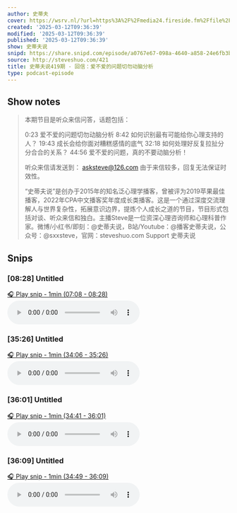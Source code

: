 ```yaml
---
author: 史蒂夫
cover: https://wsrv.nl/?url=https%3A%2F%2Fmedia24.fireside.fm%2Ffile%2Ffireside-images-2024%2Fpodcasts%2Fimages%2Fb%2Fb25803c6-0112-476c-9dbf-3e0f961a0e9d%2Fcover.jpg%3Fv%3D2&w=200&h=200
created: '2025-03-12T09:36:39'
modified: '2025-03-12T09:36:39'
published: '2025-03-12T09:36:39'
show: 史蒂夫说
snipd: https://share.snipd.com/episode/a0767e67-098a-4640-a858-24e6fb3b98bc
source: http://steveshuo.com/421
title: 史蒂夫说419期 - 回信：爱不爱的问题切勿动脑分析
type: podcast-episode
---
```



## Show notes
> 本期节目是听众来信问答，话题包括：
> 
> 
> 0:23 爱不爱的问题切勿动脑分析 
> 8:42 如何识别最有可能给你心理支持的人？ 
> 19:43 成长会给你面对糟糕感情的底气 
> 32:18 如何处理好反复拉扯分分合合的关系？ 
> 44:56 爱不爱的问题，真的不要动脑分析！
> 
> 
> 听众来信请发送到： asksteve@126.com  由于来信较多，回复无法保证时效性。
> 
> 
> “史蒂夫说”是创办于2015年的知名泛心理学播客，曾被评为2019苹果最佳播客，2022年CPA中文播客奖年度成长类播客。这是一个通过深度交流理解人与世界复杂性，拓展意识边界，提炼个人成长之道的节目，节目形式包括对谈、听众来信和独白。主播Steve是一位资深心理咨询师和心理科普作家。微博/小红书/即刻：@史蒂夫说，B站/Youtube：@播客史蒂夫说，公众号：@sxxsteve，官网：steveshuo.com
> Support 史蒂夫说

## Snips
### [08:28] Untitled
[🎧 Play snip - 1min️ (07:08 - 08:28)](https://share.snipd.com/snip/d30a5c26-d764-4b63-b560-2b25d759ab34)
<audio controls> <source src="https://aphid.fireside.fm/d/1437767933/b25803c6-0112-476c-9dbf-3e0f961a0e9d/0f553733-b92d-4f7d-afdb-fc4d0d48bee2.mp3#t=07:08,08:28"> </audio>
### [35:26] Untitled
[🎧 Play snip - 1min️ (34:06 - 35:26)](https://share.snipd.com/snip/f4626c15-1e3b-4426-bb0c-c5a27a103f0a)
<audio controls> <source src="https://aphid.fireside.fm/d/1437767933/b25803c6-0112-476c-9dbf-3e0f961a0e9d/0f553733-b92d-4f7d-afdb-fc4d0d48bee2.mp3#t=34:06,35:26"> </audio>
### [36:01] Untitled
[🎧 Play snip - 1min️ (34:41 - 36:01)](https://share.snipd.com/snip/9f5cca02-9544-40fc-bc20-ff9432b6c74b)
<audio controls> <source src="https://aphid.fireside.fm/d/1437767933/b25803c6-0112-476c-9dbf-3e0f961a0e9d/0f553733-b92d-4f7d-afdb-fc4d0d48bee2.mp3#t=34:41,36:01"> </audio>
### [36:09] Untitled
[🎧 Play snip - 1min️ (34:49 - 36:09)](https://share.snipd.com/snip/701dd093-e678-427e-abd6-e177a19f7bfc)
<audio controls> <source src="https://aphid.fireside.fm/d/1437767933/b25803c6-0112-476c-9dbf-3e0f961a0e9d/0f553733-b92d-4f7d-afdb-fc4d0d48bee2.mp3#t=34:49,36:09"> </audio>
